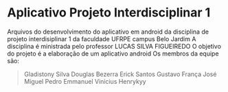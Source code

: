 # Aplicativo Projeto Interdisciplinar 1
 Arquivos do desenvolvimento do aplicativo em android da disciplina de projeto interdisiplinar 1 da faculdade UFRPE campus Belo Jardim
 A disciplina é ministrada pelo professor LUCAS SILVA FIGUEIREDO
 O objetivo do projeto é a elaboração de um aplicativo android
 Os membros da equipe são:
  >Gladistony Silva
  >Douglas Bezerra
  >Erick Santos
  >Gustavo França
  >José Miguel
  >Pedro Emmanuel
  >Vinicius Henrykyy
